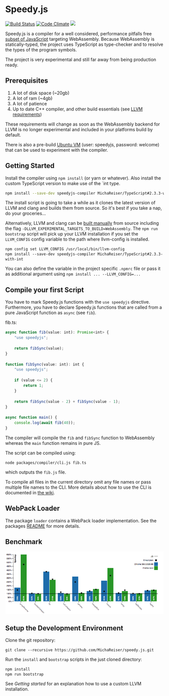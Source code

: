 # Speedy.js

[![Build Status](https://travis-ci.org/MichaReiser/speedy.js.svg?branch=master)](https://travis-ci.org/MichaReiser/speedy.js) [![Code Climate](https://codeclimate.com/github/MichaReiser/speedy.js/badges/gpa.svg)](https://codeclimate.com/github/MichaReiser/speedy.js)
<a href="https://codeclimate.com/github/MichaReiser/speedy.js/coverage"><img src="https://codeclimate.com/github/MichaReiser/speedy.js/badges/coverage.svg" /></a>

Speedy.js is a compiler for a well considered, performance pitfalls free [subset of JavaScript](https://github.com/MichaReiser/speedy.js/wiki/Language-Reference) targeting WebAssembly. Because WebAssembly is statically-typed, the project uses TypeScript as type-checker and to resolve the types of the program symbols. 

The project is very experimental and still far away from being production ready. 
 
## Prerequisites 

1. A lot of disk space (~20gb)
2. A lot of ram (~4gb)
3. A lot of patience
4. Up to date C++ compiler, and other build essentials (see [LLVM requirements](http://llvm.org/docs/GettingStarted.html#requirements))

These requirements will change as soon as the WebAssembly backend for LLVM is no longer experimental and 
included in your platforms build by default.

There is also a pre-build [Ubuntu VM](https://drive.switch.ch/index.php/s/niYl4khM4Q2cX1z) (user: speedyjs, password: welcome) that can be used to experiment with the compiler.

## Getting Started

Install the compiler using `npm install` (or yarn or whatever). Also install the custom TypeScript version to make use of the `int
 type.
 
```bash
npm install --save-dev speedyjs-compiler MichaReiser/TypeScript#2.3.3-with-int
```

The install script is going to take a while as it clones the latest version of LLVM and clang and builds them from source. So it's best if you take a nap, do your groceries...

Alternatively, LLVM and clang can be [built manually](http://llvm.org/docs/CMake.html) from source including the flag `-DLLVM_EXPERIMENTAL_TARGETS_TO_BUILD=WebAssembly`. The `npm run bootstrap` script will pick up your LLVM installation if you set the `LLVM_CONFIG` config variable to the path where llvm-config is installed.

```
npm config set LLVM_CONFIG /usr/local/bin/llvm-config
npm install --save-dev speedyjs-compiler MichaReiser/TypeScript#2.3.3-with-int
```

You can also define the variable in the project specific `.npmrc` file or pass it as additional argument using `npm install ... --LLVM_CONFIG=...`



## Compile your first Script
You have to mark Speedy.js functions with the `use speedyjs` directive. Furthermore, you have to declare Speedy.js functions that are called from a pure JavaScript function as `async` (see `fib`). 

fib.ts:

```typescript
async function fib(value: int): Promise<int> {
    "use speedyjs";

    return fibSync(value);
}

function fibSync(value: int): int {
    "use speedyjs";

    if (value <= 2) {
        return 1;
    }

    return fibSync(value - 2) + fibSync(value - 1);
}

async function main() {
    console.log(await fib(40));
}
```

The compiler will compile the `fib` and `fibSync` function to WebAssembly whereas the `main` function remains in pure JS. 

The script can be compiled using:

```
node packages/compiler/cli.js fib.ts
```

which outputs the `fib.js` file. 

To compile all files in the current directory omit any file names or pass multiple file names to the CLI. More details about how to use the CLI is documented in [the wiki](https://github.com/MichaReiser/speedy.js/wiki/CLI).

## WebPack Loader

The package `loader` contains a WebPack loader implementation. See the packages [README](./packages/loader/README.md) for more details.

## Benchmark
![Benchmark](./doc/benchmark.png)

## Setup the Development Environment

Clone the git repository:

```
git clone --recursive https://github.com/MichaReiser/speedy.js.git
```

Run the `install` and `bootstrap` scripts in the just cloned directory:

```
npm install
npm run bootstrap
```

See *Getting started* for an explanation how to use a custom LLVM installation.